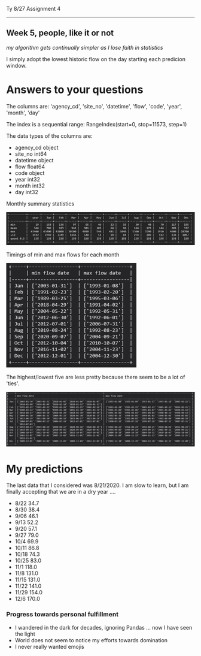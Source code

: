 Ty   8/27   Assignment 4

---------
## Week 5, people, like it or not

*my algorithm gets continually simpler as I lose faith in statistics*

I simply adopt the lowest historic flow on the day starting each predicion window.  

# Answers to your questions

The columns are:  'agency_cd', 'site_no', 'datetime', 'flow', 'code', 'year', 'month', 'day'

The index is a sequential range: RangeIndex(start=0, stop=11573, step=1)

The data types of the columns are:
- agency_cd     object
- site_no        int64
- datetime      object
- flow         float64
- code          object
- year           int32
- month          int32
- day            int32

Monthly summary statistics

![](assets/ferre_week5-f2642e1b.png)

Timings of min and max flows for each month

![](assets/ferre_week5-c6fa0155.JPG)

The highest/lowest five are less pretty because there seem to be a lot of 'ties'.

![](assets/ferre_week5-7fd535cc.JPG)

# My predictions

The last data that I considered was 8/21/2020.  I am slow to learn, but I am finally accepting that we are in a dry year ....

- 8/22	34.7
- 8/30	38.4
- 9/06	46.1
- 9/13	52.2
- 9/20	57.1
- 9/27	79.0
- 10/4	69.9
- 10/11	86.8
- 10/18	74.3
- 10/25	83.0
- 11/1	118.0
- 11/8	131.0
- 11/15	131.0
- 11/22	141.0
- 11/29	154.0
- 12/6	170.0







### Progress towards personal fulfillment

- I wandered in the dark for decades, ignoring Pandas ... now I have seen the light
- World does not seem to notice my efforts towards domination
- I never really wanted emojis
